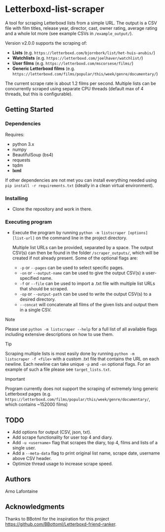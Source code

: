 # Letterboxd-list-scraper

A tool for scraping Letterboxd lists from a simple URL. The output is a CSV file with film titles, release year, director, cast, owner rating, average rating and a whole lot more (see example CSVs in `/example_output/`). 

Version v2.0.0 supports the scraping of:
- **Lists** (e.g. `https://letterboxd.com/bjornbork/list/het-huis-anubis/`)
- **Watchlists** (e.g. `https://letterboxd.com/joelhaver/watchlist/`)
- **User films** (e.g. `https://letterboxd.com/mscorsese/films/`)
- **Generic Letterboxd films** (e.g. `https://letterboxd.com/films/popular/this/week/genre/documentary/`)

The current scrape rate is about 1.2 films per second. Multiple lists can be concurrently scraped using separate CPU threads (default max of 4 threads, but this is configurable).

## Getting Started

### Dependencies

Requires:
- python 3.x
- numpy
- BeautifulSoup (bs4)
- requests
- tqdm
- **lxml**

If other dependencies are not met you can install everything needed using `pip install -r requirements.txt` (ideally in a clean virtual environment).

### Installing

* Clone the repository and work in there.

### Executing program

* Execute the program by running `python -m listscraper [options] [list-url]` on the command line in the project directory. 

    Multiple list URLs can be provided, separated by a space. The output CSV(s) can then be found in the folder `/scraper_outputs/`, which will be created if not already present.
    Some of the optional flags are:
    - `-p` or `--pages` can be used to select specific pages.
    - `-on` or `--output-name` can be used to give the output CSV(s) a user-specified name.
    - `-f` or `--file` can be used to import a .txt file with multiple list URLs that should be scraped.
    - `-op` or `--output-path` can be used to write the output CSV(s) to a desired directory.
    - `--concat` will concatenate all films of the given lists and output them in a single CSV.

> [!NOTE]
> Please use `python -m listscraper --help` for a full list of all available flags including extensive descriptions on how to use them.

> [!TIP]
> Scraping multiple lists is most easily done by running `python -m listscraper -f <file>` with a custom .txt file that contains the URL on each newline. Each newline can take unique `-p` and `-on` optional flags. For an example of such a file please see `target_lists.txt`.

> [!IMPORTANT]
> Program currently does not support the scraping of extremely long generic Letterboxd pages (e.g. `https://letterboxd.com/films/popular/this/week/genre/documentary/`, which contains ~152000 films)

## TODO

* Add options for output (CSV, json, txt).
* Add scrape functionality for user top 4 and diary.
* Add `-u <username>` flag that scrapes the diary, top 4, films and lists of a single user.
* Add a `--meta-data` flag to print original list name, scrape date, username above CSV header.
* Optimize thread usage to increase scrape speed.


## Authors

Arno Lafontaine  

## Acknowledgments

Thanks to BBotml for the inspiration for this project https://github.com/BBottoml/Letterboxd-friend-ranker.
